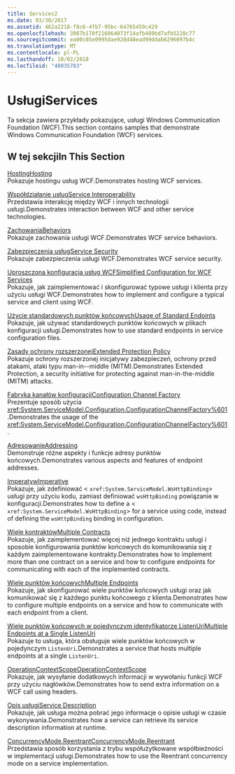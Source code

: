 ```yaml
---
title: Services2
ms.date: 03/30/2017
ms.assetid: 462a2218-f8c6-4fb7-95bc-64765459c429
ms.openlocfilehash: 3987b170f216064073f14afb489bd7afb5228c77
ms.sourcegitcommit: ea00c05e0995dae928d48ead99ddab6296097b4c
ms.translationtype: MT
ms.contentlocale: pl-PL
ms.lasthandoff: 10/02/2018
ms.locfileid: "48035783"
---
```

# <a name="services"></a><span data-ttu-id="4087f-102">Usługi</span><span class="sxs-lookup"><span data-stu-id="4087f-102">Services</span></span>
<span data-ttu-id="4087f-103">Ta sekcja zawiera przykłady pokazujące, usługi Windows Communication Foundation (WCF).</span><span class="sxs-lookup"><span data-stu-id="4087f-103">This section contains samples that demonstrate Windows Communication Foundation (WCF) services.</span></span>  
  
## <a name="in-this-section"></a><span data-ttu-id="4087f-104">W tej sekcji</span><span class="sxs-lookup"><span data-stu-id="4087f-104">In This Section</span></span>  
 [<span data-ttu-id="4087f-105">Hosting</span><span class="sxs-lookup"><span data-stu-id="4087f-105">Hosting</span></span>](../../../../docs/framework/wcf/feature-details/hosting.md)  
 <span data-ttu-id="4087f-106">Pokazuje hostingu usług WCF.</span><span class="sxs-lookup"><span data-stu-id="4087f-106">Demonstrates hosting WCF services.</span></span>  
  
 [<span data-ttu-id="4087f-107">Współdziałanie usług</span><span class="sxs-lookup"><span data-stu-id="4087f-107">Service Interoperability</span></span>](../../../../docs/framework/wcf/samples/service-interoperability.md)  
 <span data-ttu-id="4087f-108">Przedstawia interakcję między WCF i innych technologii usługi.</span><span class="sxs-lookup"><span data-stu-id="4087f-108">Demonstrates interaction between WCF and other service technologies.</span></span>  
  
 [<span data-ttu-id="4087f-109">Zachowania</span><span class="sxs-lookup"><span data-stu-id="4087f-109">Behaviors</span></span>](../../../../docs/framework/wcf/samples/behaviors.md)  
 <span data-ttu-id="4087f-110">Pokazuje zachowania usługi WCF.</span><span class="sxs-lookup"><span data-stu-id="4087f-110">Demonstrates WCF service behaviors.</span></span>  
  
 [<span data-ttu-id="4087f-111">Zabezpieczenia usług</span><span class="sxs-lookup"><span data-stu-id="4087f-111">Service Security</span></span>](../../../../docs/framework/wcf/samples/service-security.md)  
 <span data-ttu-id="4087f-112">Pokazuje zabezpieczenia usługi WCF.</span><span class="sxs-lookup"><span data-stu-id="4087f-112">Demonstrates WCF service security.</span></span>  
  
 [<span data-ttu-id="4087f-113">Uproszczona konfiguracja usług WCF</span><span class="sxs-lookup"><span data-stu-id="4087f-113">Simplified Configuration for WCF Services</span></span>](../../../../docs/framework/wcf/samples/simplified-configuration-for-wcf-services.md)  
 <span data-ttu-id="4087f-114">Pokazuje, jak zaimplementować i skonfigurować typowe usługi i klienta przy użyciu usługi WCF.</span><span class="sxs-lookup"><span data-stu-id="4087f-114">Demonstrates how to implement and configure a typical service and client using WCF.</span></span>  
  
 [<span data-ttu-id="4087f-115">Użycie standardowych punktów końcowych</span><span class="sxs-lookup"><span data-stu-id="4087f-115">Usage of Standard Endoints</span></span>](../../../../docs/framework/wcf/samples/usage-of-standard-endpoints.md)  
 <span data-ttu-id="4087f-116">Pokazuje, jak używać standardowych punktów końcowych w plikach konfiguracji usługi.</span><span class="sxs-lookup"><span data-stu-id="4087f-116">Demonstrates how to use standard endpoints in service configuration files.</span></span>
  
 [<span data-ttu-id="4087f-117">Zasady ochrony rozszerzonej</span><span class="sxs-lookup"><span data-stu-id="4087f-117">Extended Protection Policy</span></span>](../../../../docs/framework/wcf/samples/extended-protection-policy.md)  
 <span data-ttu-id="4087f-118">Pokazuje ochrony rozszerzonej inicjatywy zabezpieczeń, ochrony przed atakami, ataki typu man-in--middle (MITM).</span><span class="sxs-lookup"><span data-stu-id="4087f-118">Demonstrates Extended Protection, a security initiative for protecting against man-in-the-middle (MITM) attacks.</span></span>  
  
 [<span data-ttu-id="4087f-119">Fabryka kanałów konfiguracji</span><span class="sxs-lookup"><span data-stu-id="4087f-119">Configuration Channel Factory</span></span>](../../../../docs/framework/wcf/samples/configuration-channel-factory.md)  
 <span data-ttu-id="4087f-120">Prezentuje sposób użycia <xref:System.ServiceModel.Configuration.ConfigurationChannelFactory%601>.</span><span class="sxs-lookup"><span data-stu-id="4087f-120">Demonstrates the usage of the <xref:System.ServiceModel.Configuration.ConfigurationChannelFactory%601>.</span></span>  
  
 [<span data-ttu-id="4087f-121">Adresowanie</span><span class="sxs-lookup"><span data-stu-id="4087f-121">Addressing</span></span>](../../../../docs/framework/wcf/samples/addressing.md)  
 <span data-ttu-id="4087f-122">Demonstruje różne aspekty i funkcje adresy punktów końcowych.</span><span class="sxs-lookup"><span data-stu-id="4087f-122">Demonstrates various aspects and features of endpoint addresses.</span></span>  
  
 [<span data-ttu-id="4087f-123">Imperatyw</span><span class="sxs-lookup"><span data-stu-id="4087f-123">Imperative</span></span>](../../../../docs/framework/wcf/samples/imperative.md)  
 <span data-ttu-id="4087f-124">Pokazuje, jak zdefiniować <<!--zz xref:System.ServiceModel.WsHttpBinding --> `xref:System.ServiceModel.WsHttpBinding`> usługi przy użyciu kodu, zamiast definiować `wsHttpBinding` powiązanie w konfiguracji.</span><span class="sxs-lookup"><span data-stu-id="4087f-124">Demonstrates how to define a <<!--zz xref:System.ServiceModel.WsHttpBinding --> `xref:System.ServiceModel.WsHttpBinding`> for a service using code, instead of defining the `wsHttpBinding` binding in configuration.</span></span>  
  
 [<span data-ttu-id="4087f-125">Wiele kontraktów</span><span class="sxs-lookup"><span data-stu-id="4087f-125">Multiple Contracts</span></span>](../../../../docs/framework/wcf/samples/multiple-contracts.md)  
 <span data-ttu-id="4087f-126">Pokazuje, jak zaimplementować więcej niż jednego kontraktu usługi i sposobie konfigurowania punktów końcowych do komunikowania się z każdym zaimplementowane kontrakty.</span><span class="sxs-lookup"><span data-stu-id="4087f-126">Demonstrates how to implement more than one contract on a service and how to configure endpoints for communicating with each of the implemented contracts.</span></span>  
  
 [<span data-ttu-id="4087f-127">Wiele punktów końcowych</span><span class="sxs-lookup"><span data-stu-id="4087f-127">Multiple Endpoints</span></span>](../../../../docs/framework/wcf/samples/multiple-endpoints.md)  
 <span data-ttu-id="4087f-128">Pokazuje, jak skonfigurować wiele punktów końcowych usługi oraz jak komunikować się z każdego punktu końcowego z klienta.</span><span class="sxs-lookup"><span data-stu-id="4087f-128">Demonstrates how to configure multiple endpoints on a service and how to communicate with each endpoint from a client.</span></span>  
  
 [<span data-ttu-id="4087f-129">Wiele punktów końcowych w pojedynczym identyfikatorze ListenUri</span><span class="sxs-lookup"><span data-stu-id="4087f-129">Multiple Endpoints at a Single ListenUri</span></span>](../../../../docs/framework/wcf/samples/multiple-endpoints-at-a-single-listenuri.md)  
 <span data-ttu-id="4087f-130">Pokazuje to usługa, która obsługuje wiele punktów końcowych w pojedynczym `ListenUri`.</span><span class="sxs-lookup"><span data-stu-id="4087f-130">Demonstrates a service that hosts multiple endpoints at a single `ListenUri`.</span></span>  
  
 [<span data-ttu-id="4087f-131">OperationContextScope</span><span class="sxs-lookup"><span data-stu-id="4087f-131">OperationContextScope</span></span>](../../../../docs/framework/wcf/samples/operationcontextscope.md)  
 <span data-ttu-id="4087f-132">Pokazuje, jak wysyłanie dodatkowych informacji w wywołaniu funkcji WCF przy użyciu nagłówków.</span><span class="sxs-lookup"><span data-stu-id="4087f-132">Demonstrates how to send extra information on a WCF call using headers.</span></span>  
  
 [<span data-ttu-id="4087f-133">Opis usługi</span><span class="sxs-lookup"><span data-stu-id="4087f-133">Service Description</span></span>](../../../../docs/framework/wcf/samples/service-description.md)  
 <span data-ttu-id="4087f-134">Pokazuje, jak usługa można pobrać jego informacje o opisie usługi w czasie wykonywania.</span><span class="sxs-lookup"><span data-stu-id="4087f-134">Demonstrates how a service can retrieve its service description information at runtime.</span></span>  
  
 [<span data-ttu-id="4087f-135">ConcurrencyMode.Reentrant</span><span class="sxs-lookup"><span data-stu-id="4087f-135">ConcurrencyMode.Reentrant</span></span>](../../../../docs/framework/wcf/samples/concurrencymode-reentrant.md)  
 <span data-ttu-id="4087f-136">Przedstawia sposób korzystania z trybu współużytkowane współbieżności w implementacji usługi.</span><span class="sxs-lookup"><span data-stu-id="4087f-136">Demonstrates how to use the Reentrant concurrency mode on a service implementation.</span></span>
